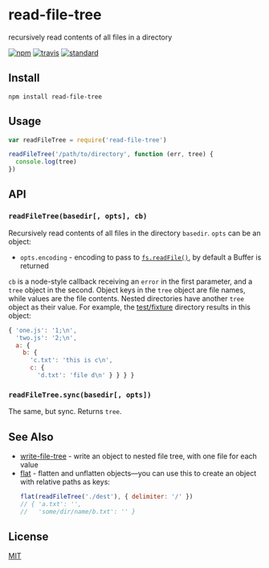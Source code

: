 # read-file-tree

recursively read contents of all files in a directory

[![npm][npm-image]][npm-url]
[![travis][travis-image]][travis-url]
[![standard][standard-image]][standard-url]

[npm-image]: https://img.shields.io/npm/v/read-file-tree.svg?style=flat-square
[npm-url]: https://www.npmjs.com/package/read-file-tree
[travis-image]: https://img.shields.io/travis/goto-bus-stop/read-file-tree.svg?style=flat-square
[travis-url]: https://travis-ci.org/goto-bus-stop/read-file-tree
[standard-image]: https://img.shields.io/badge/code%20style-standard-brightgreen.svg?style=flat-square
[standard-url]: http://npm.im/standard

## Install

```
npm install read-file-tree
```

## Usage

```js
var readFileTree = require('read-file-tree')

readFileTree('/path/to/directory', function (err, tree) {
  console.log(tree)
})
```

## API

### `readFileTree(basedir[, opts], cb)`

Recursively read contents of all files in the directory `basedir`.
`opts` can be an object:

 - `opts.encoding` - encoding to pass to [`fs.readFile()`](https://nodejs.org/api/fs.html#fs_fs_readfile_path_options_callback), by default a Buffer is returned

`cb` is a node-style callback receiving an `error` in the first parameter, and a `tree` object in the second.
Object keys in the `tree` object are file names, while values are the file contents. Nested directories have another `tree` object as their value.
For example, the [test/fixture](./test/fixture) directory results in this object:

```js
{ 'one.js': '1;\n',
  'two.js': '2;\n',
  a: {
    b: {
      'c.txt': 'this is c\n',
      c: {
        'd.txt': 'file d\n' } } } }
```

### `readFileTree.sync(basedir[, opts])`

The same, but sync. Returns `tree`.

## See Also

 * [write-file-tree](https://github.com/goto-bus-stop/write-file-tree) - write an object to nested file tree, with one file for each value
 * [flat](https://github.com/hughsk/flat) - flatten and unflatten objects—you can use this to create an object with relative paths as keys:
   ```js
   flat(readFileTree('./dest'), { delimiter: '/' })
   // { 'a.txt': '',
   //   'some/dir/name/b.txt': '' }
   ```

## License

[MIT](LICENSE.md)
